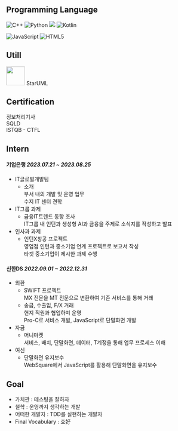 <!--
**ye-s-rin/ye-s-rin** is a ✨ _special_ ✨ repository because its `README.md` (this file) appears on your GitHub profile.

Here are some ideas to get you started:

- 🔭 I’m currently working on ...kjkjkjk
- 🌱 I’m currently learning ...
- 👯 I’m looking to collaborate on ...
- 🤔 I’m looking for help with ...
- 💬 Ask me about ...
- 📫 How to reach me: ...
- 😄 Pronouns: ...
- ⚡ Fun fact: ...
-->

## Programming Language

<img alt="C++" src ="https://img.shields.io/badge/C++-00599C.svg?&style=flat-square&logo=cplusplus&logoColor=white"/> <img alt="Python" src ="https://img.shields.io/badge/Python-3776AB.svg?&style=flat-square&logo=python&logoColor=white"/> <img src="https://img.shields.io/badge/Java-007396?style=flat-square&logo=OpenJDK&logoColor=white"/> <img alt="Kotlin" src ="https://img.shields.io/badge/Kotlin-7F52FF.svg?&style=flat-square&logo=kotlin&logoColor=white"/>

<img alt="JavaScript" src ="https://img.shields.io/badge/JavaScript-F7DF1E.svg?&style=flat-square&logo=JavaScript&logoColor=white"/> <img alt="HTML5" src ="https://img.shields.io/badge/HTML5-E34F26.svg?&style=flat-square&logo=HTML5&logoColor=white"/>

## Utill

<img src="https://github.com/ye-s-rin/ye-s-rin/assets/46209669/21f7d87b-73ea-4eb0-9ae3-80b9f3b30e65" width="50" height="50"> 
StarUML

## Certification
  
정보처리기사  
SQLD  
ISTQB - CTFL

## Intern

#### 기업은행  *2023.07.21 ~ 2023.08.25*
* IT글로벌개발팀  
  * 소개  
     부서 내의 개발 및 운영 업무  
     수지 IT 센터 견학 
* IT그룹 과제  
  * 금융IT트렌드 동향 조사  
     IT그룹 내 인턴과 생성형 AI과 금융을 주제로 소식지를 작성하고 발표  
* 인사과 과제  
  * 인턴X창공 프로젝트  
     영업점 인턴과 중소기업 연계 프로젝트로 보고서 작성  
     타겟 중소기업이 제시한 과제 수행
     
#### 신한DS  *2022.09.01 ~ 2022.12.31*
* 외환  
  * SWIFT 프로젝트  
    MX 전문을 MT 전문으로 변환하여 기존 서비스를 통해 거래  
  * 송금, 수출입, F/X 거래  
    현지 직원과 협업하며 운영  
    Pro-C로 서비스 개발, JavaScript로 단말화면 개발  
* 자금  
  * 머니마켓  
    서비스, 배치, 단말화면, 데이터, T계정을 통해 업무 프로세스 이해  
* 여신  
  * 단말화면 유지보수  
    WebSquare에서 JavaScript를 활용해 단말화면을 유지보수  
<!--
## Github

[![Anurag's GitHub stats](https://github-readme-stats.vercel.app/api?username=ye-s-rin)](https://github.com/ye-s-rin/github-readme-stats)
-->
## Goal
- 가치관 : 테스팅을 잘하자
- 철학 : 운영까지 생각하는 개발
- 어떠한 개발자 : TDD를 실현하는 개발자
- Final Vocabulary : 호好
